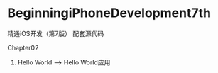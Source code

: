 # BeginningiPhoneDevelopment7th
精通iOS开发（第7版） 配套源代码

Chapter02

01. Hello World                                     --> Hello World应用